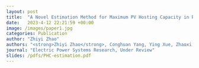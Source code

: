 ```yaml
---
layout: post
title:  "A Novel Estimation Method for Maximum PV Hosting Capacity in Radial Distribution Networks using Bus Voltage and Electrical Distance"
date:   2023-4-12 22:21:59 +00:00
image: /images/paper1.jpg
categories: Publication
author: "Zhiyi Zhao"
authors: "<strong>Zhiyi Zhao</strong>, Conghuan Yang, Ying Xue, Zhaoxi Liu, Weiye Zheng"
journal: "Electric Power Systems Research, Under Review"
slides: /pdfs/PHC-estimation.pdf
---
```

